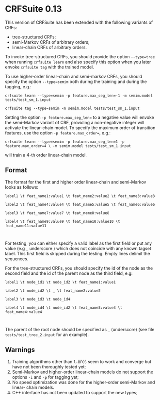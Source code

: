 CRFSuite 0.13
=============

This version of CRFSuite has been extended with the following variants of CRFs:

* tree-structured CRFs;
* semi-Markov CRFs of arbitrary orders;
* linear-chain CRFs  of arbitrary orders.

To invoke tree-structured CRFs, you should provide the option `--type=tree` when
running `crfsuite learn` and also specify this option when you later envoke
`crfsuite tag` with the trained model.

To use higher-order linear-chain and semi-markov CRFs, you should specify the
option `--type=semim` both during the training and during the tagging, e.g.:

`crfsuite learn --type=semim -p feature.max_seg_len=-1 -m semim.model tests/test_sm_1.input`

`crfsuite tag --type=semim -m semim.model tests/test_sm_1.input`

Setting the option `-p feature.max_seg_len=` to a negative value will envoke the
semi-Markov variant of CRF, providing a non-negative integer will activate the
linear-chain model.  To specify the maximum order of transition features, use
the option `-p feature.max_order=`, e.g.:

`crfsuite learn --type=semim -p feature.max_seg_len=1 -p feature.max_order=4 \
-m semim.model tests/test_sm_1.input`

will train a 4-th order linear-chain model.

Format
------
The format for the first and higher order linear-chain and semi-Markov
looks as follows:

`label1 \t feat_name1:value1 \t feat_name2:value2 \t feat_name3:value3`

`label2 \t feat_name4:value4 \t feat_name5:value5 \t feat_name6:value6`

`label3 \t feat_name7:value7 \t feat_name8:value8`

`label4 \t feat_name9:value9 \t feat_name10:value10 \t feat_name11:value11`

` `

For testing, you can either specify a valid label as the first field or
put any value (e.g `_` underscore ) which does not coincide with any known
tagset label.  This first field is skipped during the testing.  Empty lines
delimit the sequences.

For the tree-structured CRFs, you should specify the id of the node as the
second field and the id of the parent node as the third field, e.g:

`label1 \t node_id1 \t node_id2 \t feat_name1:value1`

`label2 \t node_id2 \t _ \t feat_name2:value2`

`label3 \t node_id3 \t node_id4`

`label4 \t node_id4 \t node_id2 \t feat_name3:value3 \t feat_name4:value4`

` `

The parent of the root node should be specified as `_` (underscore) (see file
`tests/test_tree_2.input` for an example).

Warnings
--------
1. Training algorithms other than `l-BFGS` seem to work and converge but have
   not been thoroughly tested yet;
2. Semi-Markov and higher-order linear-chain models do not support the options
`-i` and `-p` for tagging yet;
3. No speed optimization was done for the higher-order semi-Markov and linear-
chain models.
4. C++ interface has not been updated to support the new types;
